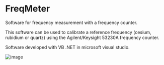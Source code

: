 # FreqMeter

Software for frequency measurement with a frequency counter.

This software can be used to calibrate a reference frequency (cesium, rubidium or quartz) using the Agilent/Keysight 53230A frequency counter.

Software developed with VB .NET in microsoft visual studio.

![image](https://user-images.githubusercontent.com/75398058/155761652-7594def7-db78-48b0-b42a-8b0da83dd05e.png)
